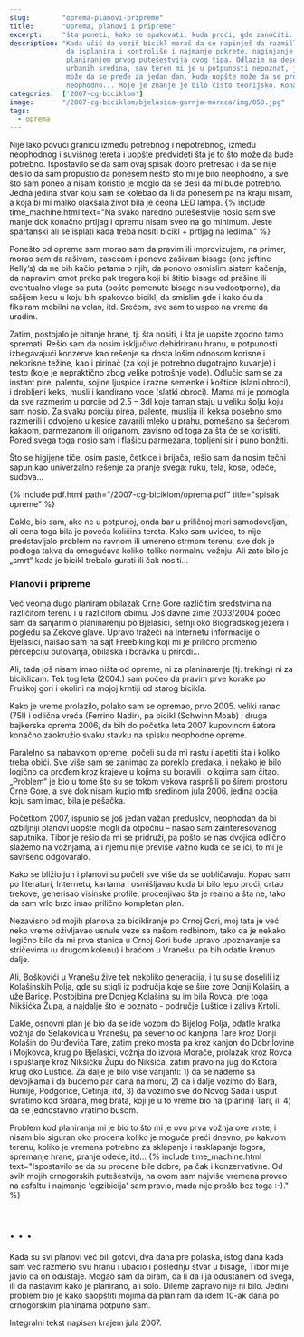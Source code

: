 ```yaml
---
slug:        "oprema-planovi-pripreme"
title:       "Oprema, planovi i pripreme"
excerpt:     "šta poneti, kako se spakovati, kuda proći, gde zanoćiti..."
description: "Kada učiš da voziš bicikl moraš da se napinješ da razmišljaš o svemu... tvoj mozak se upinje dok pokušava 
              da isplanira i kontroliše i najmanje pokrete, naginjanje i pomeranja težišta. Slično je i sa pakovanjem i 
              planiranjem prvog putešestvija ovog tipa. Odlazim na desetak dana, svesno planiram da idem pretežno van 
              urbanih sredina, sav teren mi je u potpunosti nepoznat, još ni sam ne znam šta je realno a šta ne, koliko 
              može da se pređe za jedan dan, kuda uopšte može da se prođe sa natovarenim biciklom, šta mi je od opreme 
              neophodno... Moje je znanje je bilo čisto teorijsko. Konačno je došao trenutak da ga i u praksi oprobam." 
categories:  ['2007-cg-biciklom']
image:       "/2007-cg-biciklom/bjelasica-gornja-moraca/img/058.jpg"  
tags:
  - oprema
---
```



Nije lako povući granicu između potrebnog i nepotrebnog, između neophodnog i suvišnog tereta i uopšte predvideti šta je to što 
može da bude potrebno. Ispostavilo se da sam ovaj spisak dobro pretresao i da se nije desilo da sam propustio da ponesem 
nešto što mi je bilo neophodno, a sve što sam poneo a nisam koristio je moglo da se desi da mi bude potrebno. Jedna 
jedina stvar koju sam se kolebao da li da ponesem pa na kraju nisam, a koja bi mi malko olakšala život bila je čeona LED lampa.
{% include time_machine.html text="Na svako naredno putešestvije nosio sam sve manje dok konačno prtljag i opremu nisam sveo na go minimum. Jeste spartanski ali se isplati kada treba nositi bicikl + prtljag na leđima." %}

Ponešto od opreme sam morao sam da pravim ili improvizujem, na primer, morao sam da rašivam, zasecam i ponovo zašivam 
bisage (one jeftine Kelly’s) da ne bih kačio petama o njih, da ponovo osmislim sistem kačenja, da napravim omot preko 
pak tregera koji bi štitio bisage od prašine ili eventualno vlage sa puta (pošto pomenute bisage nisu vodootporne), da 
sašijem kesu u koju bih spakovao bicikl, da smislim gde i kako ću da fiksiram mobilni na volan, itd. Srećom, sve sam to 
uspeo na vreme da uradim. 

Zatim, postojalo je pitanje hrane, tj. šta nositi, i šta je uopšte zgodno tamo spremati. Rešio sam da nosim isključivo 
dehidriranu hranu, u potpunosti izbegavajući konzerve kao rešenje sa dosta lošim odnosom korisne i nekorisne težine, 
kao i pirinač (za koji je potrebno dugotrajno kuvanje) i testo (koje je nepraktično zbog velike potrošnje vode). 
Odlučio sam se za instant pire, palentu, sojine ljuspice i razne semenke i koštice (slani obroci), i drobljeni keks, 
musli i kandirano voće (slatki obroci). Mama mi je pomogla da sve razmerim u porcije od 2.5 – 3dl koje taman staju u 
veliku šolju koju sam nosio. Za svaku porciju pirea, palente, muslija ili keksa posebno smo razmerili i odvojeno u 
kesice zavarili mleko u prahu, pomešano sa šećerom, kakaom, parmezanom ili origanom, zavisno od toga za šta će se 
koristiti. Pored svega toga nosio sam i flašicu parmezana, topljeni sir i puno bonžiti. 

Što se higijene tiče, osim paste, četkice i brijača, rešio sam da nosim tečni sapun kao univerzalno rešenje za pranje 
svega: ruku, tela, kose, odeće, sudova... 

{% include pdf.html path="/2007-cg-biciklom/oprema.pdf" title="spisak opreme" %}

Dakle, bio sam, ako ne u potpunoj, onda bar u priličnoj meri samodovoljan, ali cena toga bila je poveća količina tereta. 
Kako sam uvideo, to nije predstavljalo problem na ravnom ili umereno strmom terenu, sve dok je podloga takva da 
omogućava koliko-toliko normalnu vožnju. Ali zato bilo je „smrt“ kada je bicikl trebalo gurati ili čak nositi... 


### Planovi i pripreme

Već veoma dugo planiram obilazak Crne Gore različitim sredstvima na različitom terenu i u različitom obimu. Još davne 
zime 2003/2004 počeo sam da sanjarim o planinarenju po Bjelasici, šetnji oko Biogradskog jezera i pogledu sa Zekove 
glave. Upravo tražeći na Internetu informacije o Bjelasici, naišao sam na sajt Freebiking koji mi je prilično promenio 
percepciju putovanja, obilaska i boravka u prirodi... 

Ali, tada još nisam imao ništa od opreme, ni za planinarenje (tj. treking) ni za biciklizam. Tek tog leta (2004.) sam 
počeo da pravim prve korake po Fruškoj gori i okolini na mojoj krntiji od starog bicikla.
 
Kako je vreme prolazilo, polako sam se opremao, prvo 2005. veliki ranac (75l) i odlična vreća (Ferrino Nadir), pa bicikl 
(Schwinn Moab) i druga bajkerska oprema 2006, da bih do početka leta 2007 kupovinom šatora konačno zaokružio svaku 
stavku na spisku neophodne opreme.
 
Paralelno sa nabavkom opreme, počeli su da mi rastu i apetiti šta i koliko treba obići. Sve više sam se zanimao za 
poreklo predaka, i nekako je bilo logično da prođem kroz krajeve u kojima su boravili i o kojima sam čitao. „Problem“ 
je bio u tome što su se tokom vekova raspršili po širem prostoru Crne Gore, a sve dok nisam kupio mtb sredinom jula 
2006, jedina opcija koju sam imao, bila je pešačka.
 
Početkom 2007, ispunio se još jedan važan preduslov, neophodan da bi ozbiljniji planovi uopšte mogli da otpočnu – našao 
sam zainteresovanog saputnika. Tibor je rešio da mi se pridruži, pa pošto se nas dvojica odlično slažemo na vožnjama, 
a i njemu nije previše važno kuda će se ići, to mi je savršeno odgovaralo.
 
Kako se bližio jun i planovi su počeli sve više da se uobličavaju. Kopao sam po literaturi, Internetu, kartama i 
osmišljavao kuda bi bilo lepo proći, crtao trekove, generisao visinske profile, procenjivao šta je realno a šta ne, 
tako da sam vrlo brzo imao prilično kompletan plan.
 
Nezavisno od mojih planova za bicikliranje po Crnoj Gori, moj tata je već neko vreme oživljavao usnule veze 
sa našom rodbinom, tako da je nekako logično bilo da mi prva stanica u Crnoj Gori bude upravo upoznavanje sa stričevima (u drugom kolenu) 
i braćom u Vranešu, pa bih odatle krenuo dalje. 

Ali, Boškovići u Vranešu žive tek nekoliko generacija, i tu su se doselili iz Kolašinskih Polja, gde su stigli iz 
područja koje se šire zove Donji Kolašin, a uže Barice. Postojbina pre Donjeg Kolašina su im bila Rovca, pre toga 
Nikšićka Župa, a najdalje što je poznato - područje Luštice i zaliva Krtoli.
 
Dakle, osnovni plan je bio da se ide vozom do Bijelog Polja, odatle kratka vožnja do Selakovića u Vranešu, pa severno 
od kanjona Tare kroz Donji Kolašin do Đurđevića Tare, zatim preko mosta pa kroz kanjon do Dobrilovine i Mojkovca, krug 
po Bjelasici, vožnja do izvora Morače, prolazak kroz Rovca i spuštanje kroz Nikšićku Župu do Nikšića, zatim pravo na 
jug do Kotora i krug oko Luštice. Za dalje je bilo više varijanti: 1) da se nađemo sa devojkama i da budemo par dana na 
moru, 2) da i dalje vozimo do Bara, Rumije, Podgorice, Cetinja, itd, 3) da vozimo sve do Novog Sada i usput svratimo 
kod Srđana, mog brata, koji je u to vreme bio na (planini) Tari, ili 4) da se jednostavno vratimo busom.
 
Problem kod planiranja mi je bio to što mi je ovo prva vožnja ove vrste, i nisam bio siguran oko procena koliko 
je moguće preći dnevno, po kakvom terenu, koliko je vremena potrebno za sklapanje i rasklapanje logora, spremanje hrane, 
pranje odeće, itd...
{% include time_machine.html text="Ispostavilo se da su procene bile dobre, pa čak i konzervativne. Od svih mojih crnogorskih putešestvija, na ovom sam najviše vremena proveo na asfaltu i najmanje 'egzibicija' sam pravio, mada nije prošlo bez toga :-)." %}

# . . .
 
Kada su svi planovi već bili gotovi, dva dana pre polaska, istog dana kada sam već razmerio svu hranu i ubacio i 
poslednju stvar u bisage, Tibor mi je javio da on odustaje. Mogao sam da biram, da li da i ja odustanem od svega, ili 
da nastavim kako je planirano, ali solo. Dileme zapravo nije ni bilo. Jedini problem bio je kako saopštiti mojima da 
planiram da idem 10-ak dana po crnogorskim planinama potpuno sam.


<span class="caption text-muted pull-right">Integralni tekst napisan krajem jula 2007.</span>